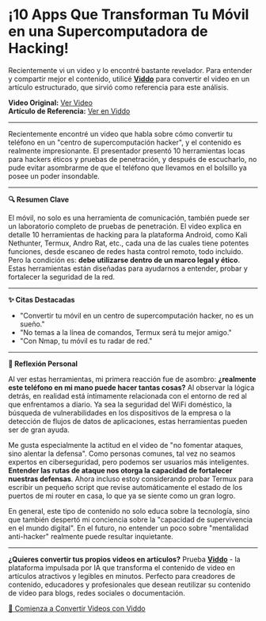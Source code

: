 # ¡10 Apps Que Transforman Tu Móvil en una Supercomputadora de Hacking!

Recientemente vi un video y lo encontré bastante revelador. Para entender y compartir mejor el contenido, utilicé **[Viddo](https://viddo.pro/)** para convertir el video en un artículo estructurado, que sirvió como referencia para este análisis.

**Video Original:** [Ver Video](https://www.youtube.com/watch?v=ubbOuusLpUI)  
**Artículo de Referencia:** [Ver en Viddo](https://viddo.pro/zh/video-result/2aa73b1f-0b88-4042-a425-7455d153b68a)

---

Recientemente encontré un video que habla sobre cómo convertir tu teléfono en un "centro de supercomputación hacker", y el contenido es realmente impresionante. El presentador presentó 10 herramientas locas para hackers éticos y pruebas de penetración, y después de escucharlo, no pude evitar asombrarme de que el teléfono que llevamos en el bolsillo ya posee un poder insondable.

---

**🔍 Resumen Clave**

El móvil, no solo es una herramienta de comunicación, también puede ser un laboratorio completo de pruebas de penetración. El video explica en detalle 10 herramientas de hacking para la plataforma Android, como Kali Nethunter, Termux, Andro Rat, etc., cada una de las cuales tiene potentes funciones, desde escaneo de redes hasta control remoto, todo incluido. Pero la condición es: **debe utilizarse dentro de un marco legal y ético**. Estas herramientas están diseñadas para ayudarnos a entender, probar y fortalecer la seguridad de la red.

---

**✨ Citas Destacadas**

- "Convertir tu móvil en un centro de supercomputación hacker, no es un sueño."
- "No temas a la línea de comandos, Termux será tu mejor amigo."
- "Con Nmap, tu móvil es tu radar de red."

---

**💭 Reflexión Personal**

Al ver estas herramientas, mi primera reacción fue de asombro: **¿realmente este teléfono en mi mano puede hacer tantas cosas?** Al observar la lógica detrás, en realidad está íntimamente relacionada con el entorno de red al que enfrentamos a diario. Ya sea la seguridad del WiFi doméstico, la búsqueda de vulnerabilidades en los dispositivos de la empresa o la detección de flujos de datos de aplicaciones, estas herramientas pueden ser de gran ayuda.

Me gusta especialmente la actitud en el video de "no fomentar ataques, sino alentar la defensa". Como personas comunes, tal vez no seamos expertos en ciberseguridad, pero podemos ser usuarios más inteligentes. **Entender las rutas de ataque nos otorga la capacidad de fortalecer nuestras defensas**. Ahora incluso estoy considerando probar Termux para escribir un pequeño script que revise automáticamente el estado de los puertos de mi router en casa, lo que ya se siente como un gran logro.

En general, este tipo de contenido no solo educa sobre la tecnología, sino que también despertó mi conciencia sobre la "capacidad de supervivencia en el mundo digital". En el futuro, no entender un poco sobre "mentalidad anti-hacker" realmente puede resultar inquietante.

---

**¿Quieres convertir tus propios videos en artículos?** Prueba **[Viddo](https://viddo.pro/)** - la plataforma impulsada por IA que transforma el contenido de video en artículos atractivos y legibles en minutos. Perfecto para creadores de contenido, educadores y profesionales que desean reutilizar su contenido de video para blogs, redes sociales o documentación.

[🚀 Comienza a Convertir Videos con Viddo](https://viddo.pro/)